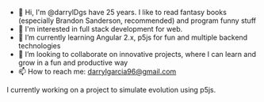 - 👋 Hi, I'm @darrylDgs have 25 years. I like to read fantasy books (especially Brandon Sanderson, recommended) and program funny stuff
- 👀 I'm interested in full stack development for web.  
- 🌱 I’m currently learning Angular 2.x, p5js for fun and multiple backend technologies
- 💞️ I’m looking to collaborate on innovative projects, where I can learn and grow in a fun and productive way
- 📫 How to reach me: darrylgarcia96@gmail.com

I currently working on a project to simulate evolution using p5js.

